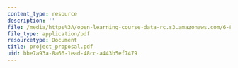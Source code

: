 ```yaml
---
content_type: resource
description: ''
file: /media/https%3A/open-learning-course-data-rc.s3.amazonaws.com/6-871-knowledge-based-applications-systems-spring-2005/bbe7a93a8a661ead48cca443b5ef7479_project_proposal.pdf
file_type: application/pdf
resourcetype: Document
title: project_proposal.pdf
uid: bbe7a93a-8a66-1ead-48cc-a443b5ef7479
---
```

